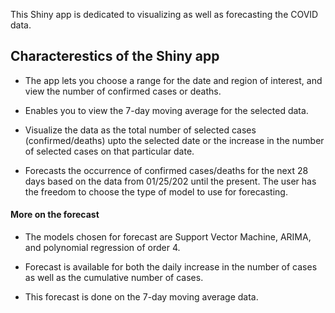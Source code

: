 This Shiny app is dedicated to visualizing as well as forecasting the COVID data. 

## Characterestics of the Shiny app

- The app lets you choose a range for the date and region of interest, and view the number of confirmed cases or deaths. 

- Enables you to view the 7-day moving average for the selected data.

- Visualize the data as the total number of selected cases (confirmed/deaths) upto the selected date or the increase in the number of selected cases on that particular date.

- Forecasts the occurrence of confirmed cases/deaths for the next 28 days based on the data from 01/25/202 until the present. The user has the freedom to choose the type of model to use for forecasting.

#### More on the forecast

- The models chosen for forecast are Support Vector Machine, ARIMA, and polynomial regression of order 4.

- Forecast is available for both the daily increase in the number of cases as well as the cumulative number of cases.

- This forecast is done on the 7-day moving average data.
